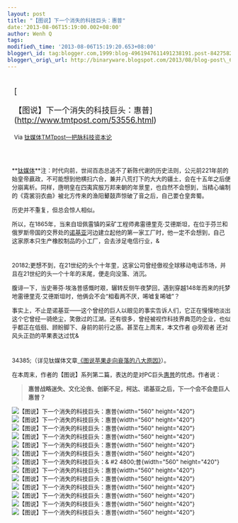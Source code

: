 ```yaml
--- 
layout: post 
title: "【图说】下一个消失的科技巨头：惠普" 
date:'2013-08-06T15:19:00.002+08:00' 
author: Wenh Q
tags:
modified\_time: '2013-08-06T15:19:20.653+08:00' 
blogger\_id: tag:blogger.com,1999:blog-4961947611491238191.post-8427582583823461860
blogger\_orig\_url: http://binaryware.blogspot.com/2013/08/blog-post\_6.html
---
```

<div style="margin: 10px; padding: 5px;">

<div style="font-size: 18px;">

[

【图说】下一个消失的科技巨头：惠普](http://www.tmtpost.com/53556.html)

</div>

<div style="font-size: 13px;">

Via [钛媒体TMTpost—把脉科技资本论](http://www.tmtpost.com/)

</div>

</div>

<div style="font-size: 13px; padding: 15px 0 10px 10px;">

**[钛媒体](http://www.tmtpost.com/ "钛媒体")**注：时代向前，世间百态总逃不了新陈代谢的历史法则，公元前221年前的始皇帝嬴政，不可能想到他横扫六合，兼并八荒打下的大大的疆土，会在十五年之后便分崩离析。同样，唐明皇在四夷宾服万邦来朝的年景里，也自然不会想到，当精心编制
的《霓裳羽衣曲》被北方传来的渔阳鼙鼓声惊破了音之后，自己要仓皇奔蜀。

历史并不重复，但总会惊人相似。

所以，在1865年，当来自坦佩雷镇的采矿工程师弗雷德里克·艾德斯坦，在位于芬兰和俄罗斯帝国的交界处的[诺基亚](http://www.tmtpost.com/tag/%E8%AF%BA%E5%9F%BA%E4%BA%9A "查看 诺基亚 中的全部文章")河边建立起他的第一家工厂时，他一定不会想到，自己这家原本只生产橡胶制品的小工厂，会去涉足电信行业，&
#
20182;更想不到，在21世纪的头个十年里，这家公司曾经傲视全球移动电话市场，并且在21世纪的头一个十年的末尾，便走向没落、消沉。

腹诽一下，当史蒂芬·埃洛普感慨时艰，辗转反侧午夜梦回，遇到穿越148年而来的托梦地雷德里克·艾德斯坦时，他俩会不会“相看两不厌，唏嘘复唏嘘”？



事实上，不止是诺基亚——这个曾经的巨人以眼见的事实告诉人们，它正在慢慢地淡出这个它曾经一骑绝尘，笑傲过的江湖。还有很多，曾经被视作科技界典范的企业，也似乎都正在低徊、顾盼脚下、身前的前行之惑。甚至在上周末，本文作者
@旁观者 还对风头正劲的苹果表达过忧&
#
34385;（详见钛媒体文章[《图说苹果走向衰落的八大原因》](http://www.tmtpost.com/51853.html)）。

在本周末，作者的【图说】系列第二篇，表达的是对PC巨头[惠普](http://www.tmtpost.com/tag/hp "查看 惠普 中的全部文章")的忧虑。作者说：

> **惠普战略迷失、文化沦丧、创新不足，柯达、诺基亚之后，下一个会不会是巨人惠普？**



![【图说】下一个消失的科技巨头：惠普](http://www.tmtpost.com/wp-content/uploads/2013/08/137546116458-560x420.jpg "幻灯片1"){width="560"
height="420"}![【图说】下一个消失的科技巨头：惠普](http://www.tmtpost.com/wp-content/uploads/2013/08/137546120677-560x420.jpg "幻灯片2"){width="560"
height="420"}![【图说】下一个消失的科技巨头：惠普](http://www.tmtpost.com/wp-content/uploads/2013/08/137546122720-560x420.jpg "幻灯片3"){width="560"
height="420"}![【图说】下一个消失的科技巨头：惠普](http://www.tmtpost.com/wp-content/uploads/2013/08/137546127986-560x420.jpg "幻灯片4"){width="560"
height="420"}![【图说】下一个消失的科技巨头：惠普](http://www.tmtpost.com/wp-content/uploads/2013/08/137546130250-560x420.jpg "幻灯片5"){width="560"
height="420"}![【图说】下一个消失的科技巨头：惠普](http://www.tmtpost.com/wp-content/uploads/2013/08/137546132378-560x420.jpg "幻灯片6"){width="560"
height="420"}![【图说】下一个消失的科技巨头：&
#2
4800;普](http://www.tmtpost.com/wp-content/uploads/2013/08/137546134588-560x420.jpg "幻灯片7"){width="560"
height="420"}![【图说】下一个消失的科技巨头：惠普](http://www.tmtpost.com/wp-content/uploads/2013/08/137546136976-560x420.jpg "幻灯片8"){width="560"
height="420"}![【图说】下一个消失的科技巨头：惠普](http://www.tmtpost.com/wp-content/uploads/2013/08/137546140267-560x420.jpg "幻灯片9"){width="560"
height="420"}![【图说】下一个消失的科技巨头：惠普](http://www.tmtpost.com/wp-content/uploads/2013/08/137546142548-560x420.jpg "幻灯片10"){width="560"
height="420"}![【图说】下一个消失的科技巨头：惠普](http://www.tmtpost.com/wp-content/uploa%20%20%20ds/2013/08/137546145229-560x420.jpg "幻灯片11"){width="560"
height="420"}![【图说】下一个消失的科技巨头：惠普](http://www.tmtpost.com/wp-content/uploads/2013/08/137546147343-560x420.jpg "幻灯片12"){width="560"
height="420"}![【图说】下一个消失的科技巨头：惠普](http://www.tmtpost.com/wp-content/uploads/2013/08/137546149583-560x420.jpg "幻灯片13"){width="560"
height="420"}

</div>

